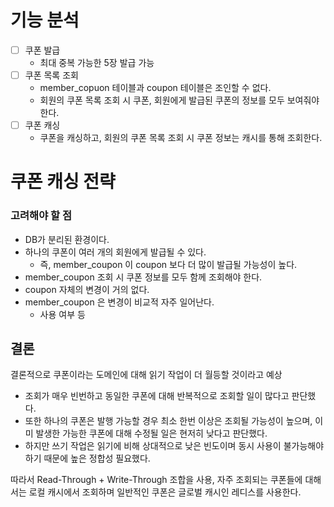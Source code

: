 # 기능 분석

- [ ] 쿠폰 발급
  - 최대 중복 가능한 5장 발급 가능
- [ ] 쿠폰 목록 조회
  - member_copuon 테이블과 coupon 테이블은 조인할 수 없다.
  - 회원의 쿠폰 목록 조회 시 쿠폰, 회원에게 발급된 쿠폰의 정보를 모두 보여줘야 한다.
- [ ] 쿠폰 캐싱
  - 쿠폰을 캐싱하고, 회원의 쿠폰 목록 조회 시 쿠폰 정보는 캐시를 통해 조회한다.


# 쿠폰 캐싱 전략

### 고려해야 할 점
- DB가 분리된 환경이다.
- 하나의 쿠폰이 여러 개의 회원에게 발급될 수 있다.
  - 즉, member_coupon 이 coupon 보다 더 많이 발급될 가능성이 높다.
- member_coupon 조회 시 쿠폰 정보를 모두 함께 조회해야 한다.
- coupon 자체의 변경이 거의 없다.
- member_coupon 은 변경이 비교적 자주 일어난다.
  - 사용 여부 등

## 결론

결론적으로 쿠폰이라는 도메인에 대해 읽기 작업이 더 월등할 것이라고 예상

- 조회가 매우 빈번하고 동일한 쿠폰에 대해 반복적으로 조회할 일이 많다고 판단했다.
- 또한 하나의 쿠폰은 발행 가능할 경우 최소 한번 이상은 조회될 가능성이 높으며, 이미 발생한 가능한 쿠폰에 대해 수정될 일은 현저히 낮다고 판단했다.
- 하지만 쓰기 작업은 읽기에 비해 상대적으로 낮은 빈도이며 동시 사용이 불가능해야 하기 때문에 높은 정합성 필요했다.

따라서 Read-Through + Write-Through 조합을 사용, 자주 조회되는 쿠폰들에 대해서는 로컬 캐시에서 조회하며 일반적인 쿠폰은 글로벌 캐시인 레디스를 사용한다.

